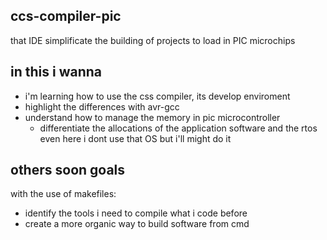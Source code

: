 ## ccs-compiler-pic
that IDE simplificate the building of projects to load in PIC microchips
## in this i wanna
* i'm learning how to use the css compiler, its develop enviroment
* highlight the differences with avr-gcc 
* understand how to manage the memory in pic microcontroller
    * differentiate the allocations of the application software and the rtos even here i dont use that OS but i'll might do it
## others soon goals
with the use of makefiles:
* identify the tools i need to compile what i code before
* create a more organic way to build software from cmd
